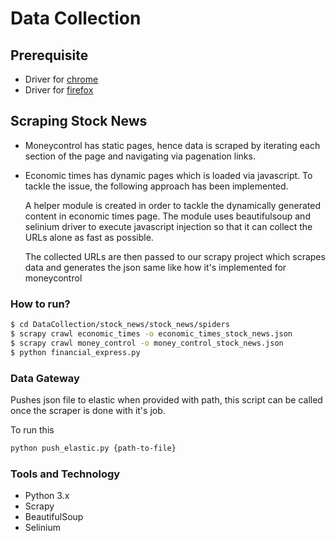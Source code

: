 # Data Collection

## Prerequisite

- Driver for [chrome](https://chromedriver.chromium.org/downloads)
- Driver for [firefox](https://github.com/mozilla/geckodriver/releases/)

## Scraping Stock News

- Moneycontrol has static pages, hence data is scraped by iterating each section of the page and navigating via pagenation links.

- Economic times has dynamic pages which is loaded via javascript. To tackle the issue, the following approach has been implemented.

  A helper module is created in order to tackle the dynamically generated
  content in economic times page. The module uses beautifulsoup and
  selinium driver to execute javascript injection so that it can collect
  the URLs alone as fast as possible.

  The collected URLs are then passed to our scrapy project which scrapes
  data and generates the json same like how it's implemented for
  moneycontrol

### How to run?

```bash
$ cd DataCollection/stock_news/stock_news/spiders
$ scrapy crawl economic_times -o economic_times_stock_news.json
$ scrapy crawl money_control -o money_control_stock_news.json
$ python financial_express.py
```

### Data Gateway

Pushes json file to elastic when provided with path, this script can be called once the scraper is done with it's job.

To run this

```bash
python push_elastic.py {path-to-file}
```

### Tools and Technology

- Python 3.x
- Scrapy
- BeautifulSoup
- Selinium
